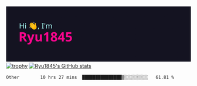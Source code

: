 ![Hi, I'm Ryu1845](https://github.com/Ryu1845/Ryu1845/blob/main/header.png)
[![trophy](https://github-profile-trophy.vercel.app/?username=ryo-ma&theme=radical&column=10)](https://github.com/ryo-ma/github-profile-trophy)
[![Ryu1845's GitHub stats](https://github-readme-stats.vercel.app/api?username=Ryu1845&theme=radical&show_icons=true)](https://github.com/anuraghazra/github-readme-stats)
<!--START_SECTION:waka-->

```text
Other        10 hrs 27 mins  ███████████████▒░░░░░░░░░   61.81 %
```

<!--END_SECTION:waka-->

<!--
**Ryu1845/Ryu1845** is a ✨ _special_ ✨ repository because its `README.md` (this file) appears on your GitHub profile.

Here are some ideas to get you started:

- 🔭 I’m currently working on ...
- 🌱 I’m currently learning ...
- 👯 I’m looking to collaborate on ...
- 🤔 I’m looking for help with ...
- 💬 Ask me about ...
- 📫 How to reach me: ...
- 😄 Pronouns: ...
- ⚡ Fun fact: ...
-->
